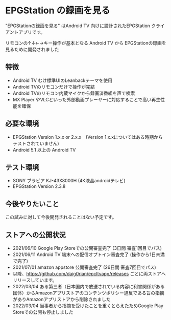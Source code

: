 # EPGStation の録画を見る
"EPGStationの録画を見る"  はAndroid TV 向けに設計されたEPGStation クライアントアプリです。

リモコンの↑↓←→キー操作が基本となる Android TV から EPGStationの録画を見るために開発されました

## 特徴
 - Android TV むけ標準UIのLeanbackテーマを使用
 - Android TVのリモコンだけで操作が完結
 - Android TVのリモコン内蔵マイクから録画済番組を声で検索
 - MX Player やVLCといった外部動画プレーヤーに対応することで高い再生性能を確保

## 必要な環境
 - EPGStation Version 1.x.x or 2.x.x　(Version 1.x.xについてはある時期からテストされていません)
 - Android 5.1 以上の Android TV

## テスト環境
 - SONY ブラビア KJ-43X8000H (4K液晶androidテレビ)
 - EPGStation Version 2.3.8
 

## 今後やりたいこと
 この試みに対して今後開発されることはない予定です。

## ストアへの公開状況
 - 2021/06/10 Google Play Storeでの公開審査完了 (3日間 審査1回目でパス)
 - 2021/06/11 Android TV 端末への配信オプトイン審査完了 (操作から1日未満で完了)
 - 2021/07/01 amazon appstore 公開審査完了 (26日間 審査7回目でパス)
 - 以降、https://github.com/daig0rian/epcltvapp/releases ごとに両ストアへリリースしています。
 - 2022/03/04 ある第三者（日本国内で放送されている内容に利害関係がある団体）からAmazonアプリストアのコンテンツポリシー違反である旨の指摘がありAmazonアプリストアから削除されました
 - 2022/03/04 当事者から指摘を受けたことを重くとらえたためGoogle Play Storeでの公開も停止しました
